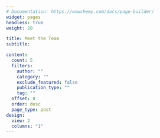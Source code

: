 ```yaml
---
# Documentation: https://wowchemy.com/docs/page-builder/
widget: pages
headless: true
weight: 20

title: Meet the Team
subtitle:

content:
  count: 5
  filters:
    author: ""
    category: ""
    exclude_featured: false
    publication_type: ""
    tag: ""
  offset: 0
  order: desc
  page_type: post
design:
  view: 2
  columns: "1"
---
```


